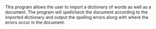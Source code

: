 This program allows the user to import a dictionary of words as well as a document.
The program will spellcheck the document according to the imported dictionary and output
the spelling errors along with where the errors occur in the document.
